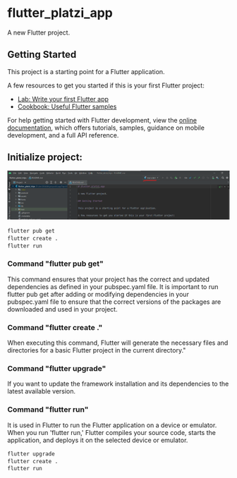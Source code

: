 # flutter_platzi_app

A new Flutter project.

## Getting Started

This project is a starting point for a Flutter application.

A few resources to get you started if this is your first Flutter project:

- [Lab: Write your first Flutter app](https://docs.flutter.dev/get-started/codelab)
- [Cookbook: Useful Flutter samples](https://docs.flutter.dev/cookbook)

For help getting started with Flutter development, view the
[online documentation](https://docs.flutter.dev/), which offers tutorials,
samples, guidance on mobile development, and a full API reference.

## Initialize project:

![img.png](img.png)

```bash
flutter pub get
flutter create . 
flutter run
```

### Command "flutter pub get"
This command ensures that your project has the correct and updated dependencies as defined in your pubspec.yaml file. It is important to run flutter pub get after adding or modifying dependencies in your pubspec.yaml file to ensure that the correct versions of the packages are downloaded and used in your project.

### Command "flutter create ."
When executing this command, Flutter will generate the necessary files and directories for a basic Flutter project in the current directory."

### Command "flutter upgrade"
If you want to update the framework installation and its dependencies to the latest available version.

### Command "flutter run"
It is used in Flutter to run the Flutter application on a device or emulator. When you run 'flutter run,' Flutter compiles your source code, starts the application, and deploys it on the selected device or emulator.

```bash
flutter upgrade
flutter create . 
flutter run
```